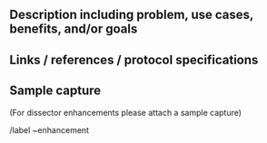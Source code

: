 ## Description including problem, use cases, benefits, and/or goals

## Links / references / protocol specifications

## Sample capture

(For dissector enhancements please attach a sample capture)


/label ~enhancement
